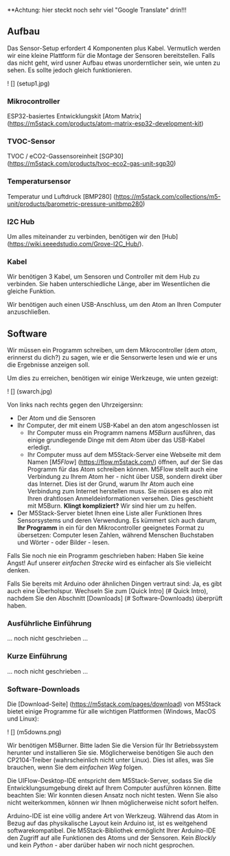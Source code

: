 **Achtung: hier steckt noch sehr viel "Google Translate" drin!!!

## Aufbau
Das Sensor-Setup erfordert 4 Komponenten plus Kabel.
Vermutlich werden wir eine kleine Plattform für die Montage der Sensoren bereitstellen.
Falls das nicht geht, wird usner Aufbau etwas unorderntlicher sein, wie unten zu sehen. Es sollte jedoch gleich funktionieren.

! [] (setup1.jpg)

### Mikrocontroller
ESP32-basiertes Entwicklungskit [Atom Matrix] (https://m5stack.com/products/atom-matrix-esp32-development-kit)

### TVOC-Sensor
TVOC / eCO2-Gassensoreinheit [SGP30] (https://m5stack.com/products/tvoc-eco2-gas-unit-sgp30)

### Temperatursensor
Temperatur und Luftdruck [BMP280] (https://m5stack.com/collections/m5-unit/products/barometric-pressure-unitbmp280)

### I2C Hub
Um alles miteinander zu verbinden, benötigen wir den [Hub] (https://wiki.seeedstudio.com/Grove-I2C_Hub/).

### Kabel
Wir benötigen 3 Kabel, um Sensoren und Controller mit dem Hub zu verbinden. Sie haben unterschiedliche Länge, aber im Wesentlichen die gleiche Funktion.

Wir benötigen auch einen USB-Anschluss, um den Atom an Ihren Computer anzuschließen.

## Software
Wir müssen ein Programm schreiben, um dem Mikrocontroller (dem *atom*, erinnerst du dich?) zu sagen, wie er die Sensorwerte lesen und wie er uns die Ergebnisse anzeigen soll.

Um dies zu erreichen, benötigen wir einige Werkzeuge, wie unten gezeigt:

! [] (swarch.jpg)

Von links nach rechts gegen den Uhrzeigersinn:
 * Der Atom und die Sensoren
 * Ihr Computer, der mit einem USB-Kabel an den atom angeschlossen ist
   * Ihr Computer muss ein Programm namens *M5Burn* ausführen, das einige grundlegende Dinge mit dem Atom über das USB-Kabel erledigt.
   * Ihr Computer muss auf dem M5Stack-Server eine Webseite mit dem Namen [*M5Flow*] (https://flow.m5stack.com/) öffnen, auf der Sie das Programm für das Atom schreiben können. M5Flow stellt auch eine Verbindung zu Ihrem Atom her - nicht über USB, sondern direkt über das Internet. Dies ist der Grund, warum Ihr Atom auch eine Verbindung zum Internet herstellen muss. Sie müssen es also mit Ihren drahtlosen Anmeldeinformationen versehen. Dies geschieht mit M5Burn. **Klingt kompliziert?** Wir sind hier um zu helfen.
 * Der M5Stack-Server bietet Ihnen eine Liste aller Funktionen Ihres Sensorsystems und deren Verwendung. Es kümmert sich auch darum, **Ihr Programm** in ein für den Mikrocontroller geeignetes Format zu übersetzen: Computer lesen Zahlen, während Menschen Buchstaben und Wörter - oder Bilder - lesen.

Falls Sie noch nie ein Programm geschrieben haben: Haben Sie keine Angst! Auf unserer *einfachen Strecke* wird es einfacher als Sie vielleicht denken.

Falls Sie bereits mit Arduino oder ähnlichen Dingen vertraut sind: Ja, es gibt auch eine Überholspur. Wechseln Sie zum [Quick Intro] (# Quick Intro), nachdem Sie den Abschnitt [Downloads] (# Software-Downloads) überprüft haben.

### Ausführliche Einführung
... noch nicht geschrieben ...


### Kurze Einführung
... noch nicht geschrieben ...


### Software-Downloads
Die [Download-Seite] (https://m5stack.com/pages/download) von M5Stack bietet einige Programme für alle wichtigen Plattformen (Windows, MacOS und Linux):

! [] (m5downs.png)

Wir benötigen M5Burner. Bitte laden Sie die Version für Ihr Betriebssystem herunter und installieren Sie sie. Möglicherweise benötigen Sie auch den CP2104-Treiber (wahrscheinlich nicht unter Linux). Dies ist alles, was Sie brauchen, wenn Sie dem *einfachen Weg* folgen.

Die UIFlow-Desktop-IDE entspricht dem M5Stack-Server, sodass Sie die Entwicklungsumgebung direkt auf Ihrem Computer ausführen können. Bitte beachten Sie: Wir konnten diesen Ansatz noch nicht testen. Wenn Sie also nicht weiterkommen, können wir Ihnen möglicherweise nicht sofort helfen.

Arduino-IDE ist eine völlig andere Art von Werkzeug. Während das Atom in Bezug auf das physikalische Layout kein Arduino ist, ist es weitgehend softwarekompatibel. Die M5Stack-Bibliothek ermöglicht Ihrer Arduino-IDE den Zugriff auf alle Funktionen des Atoms und der Sensoren. Kein *Blockly* und kein *Python* - aber darüber haben wir noch nicht gesprochen.
